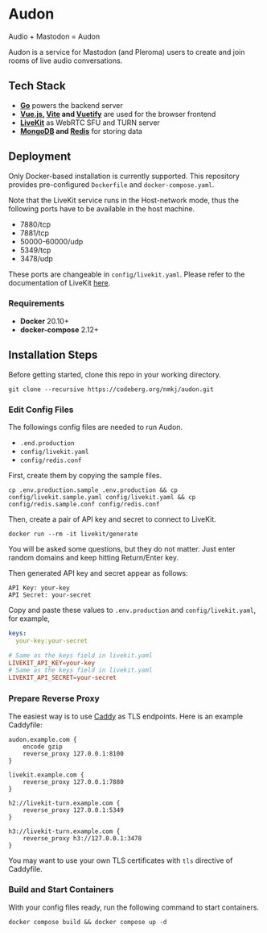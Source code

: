 # Audon

Audio + Mastodon = Audon

Audon is a service for Mastodon (and Pleroma) users to create and join rooms of live audio conversations.

## Tech Stack

- **[Go](https://go.dev/)** powers the backend server
- **[Vue.js](https://vuejs.org/), [Vite](https://viejs.dev/) and [Vuetify](https://next.vuetifyjs.com/)** are used for the browser frontend
- **[LiveKit](https://livekit.io/)** as WebRTC SFU and TURN server
- **[MongoDB](https://mongodb.com/) and [Redis](https://redis.io/)** for storing data

## Deployment

Only Docker-based installation is currently supported. This repository provides pre-configured `Dockerfile` and `docker-compose.yaml`.

Note that the LiveKit service runs in the Host-network mode, thus the following ports have to be available in the host machine.

- 7880/tcp
- 7881/tcp
- 50000-60000/udp
- 5349/tcp
- 3478/udp

These ports are changeable in `config/livekit.yaml`. Please refer to the documentation of LiveKit [here](https://docs.livekit.io/oss/deployment/).

### Requirements

- **Docker** 20.10+
- **docker-compose** 2.12+

## Installation Steps

Before getting started, clone this repo in your working directory.

```
git clone --recursive https://codeberg.org/nmkj/audon.git
```

### Edit Config Files

The followings config files are needed to run Audon.

- `.end.production`
- `config/livekit.yaml`
- `config/redis.conf`

First, create them by copying the sample files.

```
cp .env.production.sample .env.production && cp config/livekit.sample.yaml config/livekit.yaml && cp config/redis.sample.conf config/redis.conf
```

Then, create a pair of API key and secret to connect to LiveKit.

```
docker run --rm -it livekit/generate
```

You will be asked some questions, but they do not matter. Just enter random domains and keep hitting Return/Enter key.

Then generated API key and secret appear as follows:

```
API Key: your-key
API Secret: your-secret
```

Copy and paste these values to `.env.production` and `config/livekit.yaml`, for example,

```yaml
keys:
  your-key:your-secret
```

```conf
# Same as the keys field in livekit.yaml
LIVEKIT_API_KEY=your-key
# Same as the keys field in livekit.yaml
LIVEKIT_API_SECRET=your-secret
```

### Prepare Reverse Proxy

The easiest way is to use [Caddy](https://caddyserver.com/) as TLS endpoints. Here is an example Caddyfile:

```
audon.example.com {
    encode gzip
    reverse_proxy 127.0.0.1:8100
}

livekit.example.com {
    reverse_proxy 127.0.0.1:7880
}

h2://livekit-turn.example.com {
    reverse_proxy 127.0.0.1:5349
}

h3://livekit-turn.example.com {
    reverse_proxy h3://127.0.0.1:3478
}
```

You may want to use your own TLS certificates with `tls` directive of Caddyfile.

### Build and Start Containers

With your config files ready, run the following command to start containers.

```
docker compose build && docker compose up -d
```
